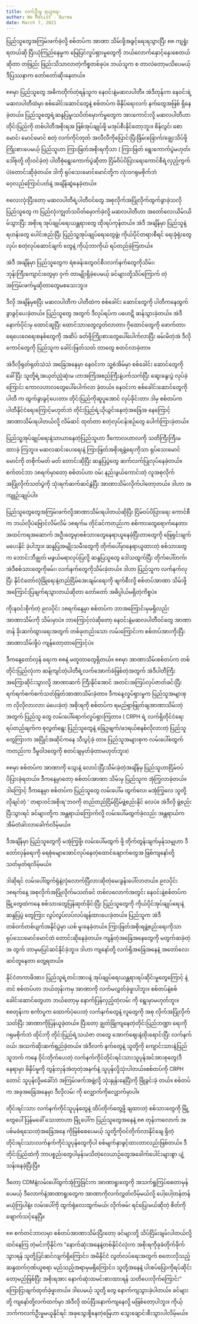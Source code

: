 ```yaml
---
title: လက်ဦးမှု ရယူရေး
author: We Resist - Burma
date: March 7, 2021
---
```


ပြည်သူတွေအကြမ်းဖက်ခဲ့လို့ စစ်တပ်က အာဏာ သိမ်းဖို့အခွင့်ရေးရသွားပြီး ၈၈ ကျရှုံးရတယ်ဆို ပြီးယုံကြည်နေမှုက မြေပြင်လှုပ်ရှားမှုတွေကို ဘယ်လောက်နှောင့်နှေးစေတယ်ဆိုတာ တဖြည်း ဖြည်းသိသာလာတဲ့ကိစ္စတစ်ခုပဲ။ ဘယ်သူက စ တာလဲတော့မသိပေမယ့် ဒီပြဿနာက တော်တော်ဆိုးနေတယ်​။

၈၈မှာ ပြည်သူတွေ အဓိကတိုက်တဲ့ရန်သူက နေဝင်းနဲ့မဆလပါတီ။ အဲဒီတုန်းက နေဝင်းရဲ့မဆလပါတီထဲမှာ စစ်ခေါင်းဆောင်တွေနဲ့ စစ်တပ်က ဖိနှိပ်​ရေးလက် နက်တွေအဖြစ် ရှိနေခဲ့တယ်။ ပြည်သူတွေရဲ့ဆန္ဒပြမှု၊သပိတ်မှောက်မှုတွေက အားကောင်းလို့ မဆလပါတီဟာ တိုင်းပြည်ကို တစ်ပါတီအစိုးရအ ဖြစ်အုပ်ချုပ်ဖို့ မအုပ်စီးနိုင်တော့ဘူး။ စိန်လွင်၊ စောမောင်၊ မောင်မောင် စတဲ့ လက်ကိုင်တုတ် အလီလီကိုပြောင်းပြီးခြိမ်းခြောက်/ချွေးသိပ်ဖို့ကြိုးစားပေမယ့် ပြည်သူဟာ ကြားဖြတ်အစိုးရကိုသာ ( ကြားဖြတ် ရွေးကောက်ပွဲမဟုတ်၊ဒေါ်စုတို့ တိုးဝင်ခဲ့တဲ့ ပါတီစုံရွေးကောက်ပွဲဆိုတာ ငြိမ်ဝိပ်ပိပြားရေးကောင်စီရဲ့လှည့်ကွက်ပဲ)တောင်းဆိုခဲ့တယ်။ ဒါကို ရုပ်သေးမောင်မောင်တို့က လုံးဝဂရုမစိုက်ဘဲ ဝေ့လည်ကြောင်ပတ်နဲ့ အချိန်ဆွဲနေခဲ့တယ်။

၈လေးလုံးပြီးတော့ မဆလပါတီရဲ့ပါတီဝင်တွေ အစုလိုက်အပြုံလိုက်ထွက်ခွာခဲ့သလို ပြည်သူတွေ က ပြည်လုံးကျွတ်သပိတ်မှောက်ခဲ့လို့ မဆလပါတီဟာ အတော်လေးယိမ်းယိမ်သွားပြီး အစိုးရ အုပ်ချုပ်ရေးယန္တရားတွေ ထိုးရပ်ကုန်တယ်။ အဲဒီ အချိန်မှာ ပြည်သူနဲ့ရဟန်းတွေ ပေါင်းစည်းပြီး ပြည်သူ့အုပ်ချုပ်ရေးတွေဖွဲ့၊ ကိုယ်ပိုင်တရားစီရင် ရေးခုံရုံးတွေ လုပ်၊ စတဲ့လုပ်ဆောင်ချက် တွေနဲ့ ကိုယ့်ဘာကိုယ် ရပ်တည်ခဲ့ကြတယ်။

အဲဒီ အချိန်မှာ ပြည်သူတွေက ရဲစခန်းတွေဝင်စီး၊လက်နက်တွေကိုသိမ်း၊ ဘုန်းကြီးကျောင်းတွေမှာ ဝှက် တာမျိုးရှိခဲ့ပေမယ့် ခင်များတို့သိပ်ကြောက် တဲ့ အကြမ်းဖက်မှုဆိုတာတွေမစသေးဘူး။

ဒီလို အချိန်မှစပြီး မဆလပါတီက ပါတီထဲက စစ်ခေါင်း ဆောင်တွေကို ပါတီကနေထွက်ခွာခွင့်ပေးခဲ့တယ်။ ပြည်သူတွေ အတွက် ဒီလုပ်ရပ်က ပဟေဋိ ဆန်သွားခဲ့တယ်။ အဲဒီနောက်ပိုင်းမှ ထောင်ဆူပြီး ထောင်သားတွေလွတ်လာတာ၊ ဂိုထောင်တွေကို ဖောက်တာ၊ ရေပေးဝေရေးစနစ်တွေကို အဆိပ် ခတ်ဖို့ကြိုးစားတွေပေါ်ပေါက်လာပြီး ဖမ်းမိတဲ့အဲ ဒီလို ကောင်တွေကို ပြည်သူက ခေါင်းဖြတ်သတ် တာတွေ စတင်လာခဲ့တာ။

အဲဒီလိုရုတ်ရုတ်သဲသဲ အခြေအနေမှာ နေဝင်းက သူ့စံအိမ်မှာ စစ်ခေါင်း ဆောင်တွေကို ခေါ်ပြီး သူတို့ရဲ့အယုတ်ညံ့ဆုံးမ ဟာအကြံအစည်ကြီးနဲ့ပက်သက်ပြီး ဆွေးနွေးပွဲ လုပ်ခဲ့ကြောင်း ကောလဟာလတွေပေါ်ပေါက်လာ ခဲ့တယ်။ နေဝင်းက စစ်ခေါင်းဆောင်တွေကိုပါတီ က ထွက်ခွာခွင့်ပေးတာ၊ တိုင်းပြည်ကိုဆူပူအောင် လုပ်ခိုင်းတာ၊ ဒါမှ စစ်တပ်က ပါတီနိုင်ငံရေးကြောင့်မဟုတ်ဘဲ တိုင်းပြည်ရဲ့ယိုယွင်းနေတဲ့အခြေအ နေကြောင့် အာဏာသိမ်းရပါတယ်လို့ လိမ်ဆင် ထုတ်တာ စတဲ့လုပ်ငန်းစဉ်တွေ ပေါက်ကြားခဲ့တယ်။

ပြည်သူ့အုပ်ချုပ်ရေးနဲ့သာယာနေတဲ့ပြည်သူဟာ ဒီကောလဟာလကို သတိကြီးကြီးမထားခဲ့ ကြဘူး။ မဆလဆင်းပေးရေးနဲ့ ကြားဖြတ်အစိုးရဖွဲ့ရေးကိုသာ ရုပ်သေးမောင်မောင်ကို တစိုက်မတ် မတ် တောင်းဆိုပြီး ဆန္ဒပြပွဲတွေ ဆက်လက်ပြုလုပ်နေခဲ့တယ်။ စက်တင်ဘာ ၁၈ရက်မှာတော့ စစ်တပ်ဟာ ဝမ်း နည်းဖွယ်ကောင်းတဲ့ လူအစုလိုက်အပြုံလိုက်သတ်ပွဲကို သုံးရက်ဆက်ဆင်နွှဲပြီး အာဏာသိမ်းလိုက်ပါတော့တယ်။ ဒါဟာ အကျူဉ်းချုပ်ပါ။

ပြည်သူတွေတွေအကြမ်းဖက်လို့အာဏာသိမ်းရပါတယ်ဆိုပြီး ငြိမ်ဝပ်ပိပြားရေး ကောင်စီက ဘယ်လိုပဲဗြောင်လိမ်လိမ် ၁၈ရက်မ တိုင်ခင်ကတည်းက စစ်ကားတွေရောက်နေတာ၊ အထင်ကရအဆောက် အဦးတွေမှာစစ်သားတွေနေရာယူနေခဲ့ပြီးတာတွေကို ဖြေရှင်းချက်မပေးနိုင် ခဲ့ပါဘူး။ ဆန္ဒပြအမျိုးသမီးတွေကို တိုက်ပေါ်မှာနေရာယူထားတဲ့ စစ်သားတွေက ဘောင်းဘီချွတ် မဖွယ်မရာလုပ်ပြလို့ ဆန္ဒပြသူတွေ ဒေါသထွက်ပြီး တိုက်ပေါ်တက်၊ အဲဒီစစ်သားတွေကိုဖမ်း၊ လက်နက်တွေကိုသိမ်းခဲ့တယ်။ ဒါဟာ ပြည်သူက လက်နက်လုပြီး နိုင်ငံတော်လုံခြုံရေးနဲ့တည်ငြိမ်အေးချမ်းရေးကို ဖျက်စီးလို့ စစ်တပ်အာဏာ သိမ်းဖို့အကြောင်းပြချက်ရသွားတယ်ဆိုတာ တော်တော် အဓိပ္ပါယ်မရှိတဲ့ကိစ္စပဲ။

ကိုးနဝင်းစိုက်တဲ့ ၉လပိုင်း ၁၈ရက်နေ့မှာ စစ်တပ်က ဘာအကြောင်းမှမရှိလည်း အာဏာသိမ်းကို သိမ်းမှာပဲ။ ဘာကြောင့်လဲဆိုတော့ နေဝင်းနဲ့မဆလပါတီဝင်တွေ အာဏာတန် ခိုးဆက်ထွားရေးအတွက် တစ်ခုတည်းသော လမ်းကြောင်းက စစ်တပ်အားကိုးပြီး အာဏာသိမ်းဖို့ပဲ ကျန်တော့တာကြောင့်ပဲ။

ဒီကနေ့တော်လှန် ရေးက ၈၈နဲ့ မတူတာတွေရှိတယ်။ ၈၈မှာ အာဏာသိမ်းစစ်တပ်က တစ်တိုင်းပြည်လုံးက ဆန့်ကျင်တဲ့ပါတီရဲ့လက်အောက်ခံဖြစ်တဲ့အတွက် အဲဒီပါတီကြီး အကြောဆိုင်းသွားလို့ အာဏာဆက် ကြီးနိုင်အောင် အတင်းအကြပ်လုပ်ဇာတ်ခင်းပြီး ရက်ရက်စက်စက်သတ်ဖြတ်အာဏာသိမ်းခဲ့တာ။ ဒီကနေ့လှုပ်ရှားမှုက ပြည်သူအများစုက လိုလိုလားလား မဲပေးခဲ့တဲ့ အစိုးရကို စစ်တပ်က ရမည်ရှာဖြုတ်ချအာဏာသိမ်းတဲ့အတွက် ပြည်သူ တွေ လမ်းပေါ်ရောက်လှုပ်ရှားကြတာ။ ( CRPH ရဲ့ လက်ရှိတိုင်ငံရေးရပ်တည်ချက်က စုလွှတ်ရွေး ပြည်သူတွေနဲ့ ခြေဥဖျက်/ဖဒရယ်စနစ်လိုလားတဲ့ ပြည်သူတွေကြားက အပြိုင်အဆိုင်ကနေ သီးပွင့်ခဲ့ တာ။ ပြည်သူအများစုက လမ်းပေါ်စထွက်ကတည်းက ဒီမူဝါဒတွေကို စတင်ချမှတ်ခဲ့တာမဟုတ်ဘူး။)

၈၈မှာ စစ်တပ်က အာဏာကို သွေးနဲ့ လောင်းပြီးသိမ်းခဲ့တဲ့အချိန်မှ ပြည်သူဟာငြိမ်ဝပ် ပိပြားခဲ့ရတယ်။ ဒီကနေ့မှာတော့ စစ်တပ်အာဏာ သိမ်းမှ ပြည်သူက အုံကြွလာခဲ့တယ်။ ဒါကြောင့် ဒီကနေ့မှာ စစ်တပ်က ပြည်သူတွေ လမ်းပေါ်မ ထွက်လေ၊ မအုံကြွလေ သူတို့လိုချင်တဲ့ ' တရားဝင်အစိုးရ'ဘဝကို တည်တည်ငြိမ်ငြိမ်ဖွဲ့စည်းနိုင် လေပဲ။ အဲဒီလို ဖွဲ့စည်းပြီးသွားရင် ခင်များတို့က အန္တရာယ်ကြောက်လို့ လမ်းပေါ်မထွက်ခဲ့လည်း အန္တရာယ်က အိမ်တံခါးလာခေါက်လိမ့်မယ်။

ဒီအချိန်မှာ ပြည်သူတွေကို မအုံကြွဖို့၊ လမ်းပေါ်မထွက် ဖို့ တိုက်တွန်းချက်မှန်သမျှဟာ ဒီတော်လှန်ရေးကို ရေစုံမျောအောင်လုပ်နေတဲ့ထောင်ချောက်တွေအ ဖြစ်ကျနော်တို့ သတ်မှတ်ရလိမ့်မယ်။

ဒါဆိုရင် လမ်းပေါ်ထွက်ရုံနဲ့လုံလောက်ပြီလားဆိုတဲ့မေးခွန်းပေါ်လာတယ်။ ၉လပိုင်း ၁၈ရက်နေ့ အစုလိုက်အပြုံလိုက်မသတ်ခင် တစ်လလောက်အတွင်း နေဝင်းနဲ့စစ်တပ်က မြို့တွေထဲကနေ စစ်သားတွေပြန်ဆုတ်ခိုင်းပြီး ပြည်သူတွေကို ကိုယ်ပိုင်အုပ်ချုပ်ရေးနဲ့ဆန္ဒပြပွဲ တွေကြား လွပ်လွပ်လပ်လပ်ချန်ထားပေးခဲ့တယ်။ ပြည်သူက အဲဒီတစ်ဝက်တစ်ပျက်အနိုင်ပွဲမှာ ယစ် မူးနေခဲ့တယ်။ ကြားဖြတ်အစိုးရဖွဲ့စည်းရေးကိုသာ ရုပ်သေးမောင်မောင်ထံ တောင်းဆိုနေခဲ့တယ်။ ကျန်တဲ့အခြေအနေတွေကို မတွက်ဆခဲ့တဲ့အ တွက် ဘာမှမပြင်ဆင်နိုင်ခဲ့ဘူး။ ဒါဟာ ကျနော်တို့ လက်ရှိအခြေအနေနဲ့ အတော်လေးဆင်တူနေတာ တွေ့ရတယ်။

နိုင်ငံတကာဖိအား၊ ပြည်သူရဲ့တင်းအား၊နဲ့ အုပ်ချုပ်ရေးယန္တရားရပ်ဆိုင်းမှုတွေကြောင့် နဲ့တင် စစ်တပ်ဟာ ဘယ်တုန်းကမှ အာဏာကို လက်မလွှတ်ခဲ့ဖူးပါဘူး။ စစ်တပ်နဲ့စစ်ခေါင်းဆောင်တွေဟာ ဘယ်တော့မှ နောက်ပြန်လှည့်တဲ့လမ်း ကို ရွေးမှာမဟုတ်ဘူး။ ၈၈တုန်းက စင်္ကာပူက ထောက်ပံ့ပေးတဲ့ လက်နက်တွေနဲ့ လူတွေကို အစု လိုက်အပြုံလိုက်သတ်ပြီး အာဏာကိုပြန်ယူခဲ့တယ်။ ပြီးတော့ ချွတ်ခြုံကျနေတဲ့တိုင်းပြည်ဘဏ္ဍာ ရေးကို ဂရုမစိုက်ဘဲ ထိုင်းကို တိုင်းပြည်ရဲ့သယံဇာ တတွေ အောက်ဈေးနဲ့ထိုးရောင်းပြီး လက်နက် ဝယ်၊ အသက်ဆိုးဆက်ရှည်ခဲ့တယ်။ အဲဒီလက် နက်တွေနဲ့ သူတို့ကို ကျောင်းသားနဲ့ပြည်သူဘက် ကနေ ဝိုင်းတိုက်ပေးတဲ့ လက်နက်ကိုင်တိုင်းရင်းသားသူပုန်အင်အားစုတွေ(ဒီနေရာမှာ ဖိနှိပ်မှုကို တွန်းလှန်အံတုတဲ့အနက်နဲ့ သူပုန်လို့သုံးပါတယ်။စစ်တပ်ကို CRPH တောင် သူပုန်လို့မခေါ်ဘဲ အကြမ်းဖက်အဖွဲ့လို့ သုံးနှုန်းနေပြီ)ကို ဖြိုခွင်းခဲ့ တယ်။ စစ်တပ်က အခုအခြေအနေမှာ ဒီလိုလမ်း ကို လျှောက်ကိုလျှောက်မှာပါ။

တိုင်းရင်းသား လက်နက်ကိုင်သူပုန်တွေနဲ့ ထိပ်တိုက်တွေ့ဖို့ ချထားတဲ့ စစ်သားတွေကို မြို့တွေပေါ်ပြန်မခေါ် သေးတာဟာ မြို့ပေါ်က ပြည်သူတွေအနေနဲ့ ၈၈ တုန်းကလောက် အပစ်မခံရသေးတဲ့အခြေအနေ ကိုဖြစ်စေပေမယ့် သူတို့ကိုဝင်တိုက်လာနိုင်ချေ ရှိတဲ့ တိုင်းရင်းသားလက်နက်ကိုင်သူပုန်တွေကိုပါ စစ်မျက်နှာဖွင့်ထားတာလည်းဖြစ်တယ်။ ဒီတိုင်းပြည်ထဲကို ဘာပစ္စည်းတွေပါမှန်းမသိတဲ့လေယာဉ်တွေအခေါက်ပေါင်းများစွာ ပျံ့ သန်းနေခဲ့ပြီးပြီ။

ဒီတော့ CDMနဲ့လမ်းပေါ်ထွက်အုံကြွခြင်းက အာဏာရူးတွေကို အသက်ရှုကြပ်စေတာမှန်ပေမယ့် ဒီလောက်နဲ့အာဏာရူးတွေက အာဏာကိုလက်လွှတ်လိမ့်မယ်လို့ ပေါ့ပေါ့တန်တန် မယုံကြပါနဲ့။ လမ်းပေါ်ကို ထွက်ရုံလေးထွက်မယ်၊ လိုက်ဖမ်း ရင်ပြေးမယ်ဆိုတဲ့ စိတ်ကို ဖျောက်သင့်နေပြီ။

၈၈ စက်တင်ဘာလမှာ စစ်တပ်အာဏာသိမ်းပြီးတော့ ခင်များတို့ သိပ်ငြိမ်းချမ်းပါတယ်လို့ ထင်နေကြ တဲ့မင်းကိုနိုင်က "နောက်ဆုံးအနေနဲ့တစ်နိုင်ငံလုံးက အစိုးရကိုခုခံတိုက်ခိုက်သွားရန် သူတို့ပြင်ဆင်လျက်ရှိကြောင်း၊ အမိနိုင်ငံ လွတ်လပ်ရေးအတွက် စတေးလိုသည့်ဆန္ဒထက်ဂုဏ်ယူစရာ မည်သည့်အရာမှမရှိကြောင်း၊ သူတို့အနေနဲ့ ပါးစပ်ပြောကိုရပ်ဆိုင်းတော့မည်ဖြစ်ပြီး အစိုးရအား နောက်ဆုံးထမင်းစားထားရန် သတိပေးလိုက်ကြောင်း" ကြောငြာချက်ထုတ်ခဲ့ဖူးတယ်။ ဒါပေမယ့် သူတို့ တွေ နောက်ကျသွားခဲ့ပါတယ်။ ခင်များတို့ ကျနော်တို့လက်ထက်မှာ အဲဒီလို ထပ်ပြီးနောက်ကျနေလို့ မဖြစ်တော့ပါဘူး။ ကိုယ့်ဘက်ကလက်ဦးမှုမယူနိုင်ရင် အခုသွေးစို့နေတဲ့မြေဟာ သွေးချောင်းစီးသွားပါလိမ့်မယ်။
